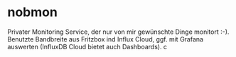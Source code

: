 # nobmon

Privater Monitoring Service, der nur von mir gewünschte Dinge monitort :-).
Benutzte Bandbreite aus Fritzbox ind Influx Cloud, ggf. mit Grafana auswerten (InfluxDB Cloud bietet auch Dashboards).
c
